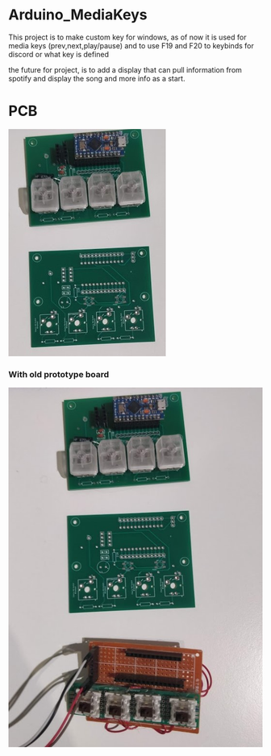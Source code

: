 # Arduino_MediaKeys
This project is to make custom key for windows, as of now it is used for media keys (prev,next,play/pause) and to use F19 and F20 to keybinds for discord or what key is defined

the future for project, is to add a display that can pull information from spotify and display the song and more info as a start. 

# PCB 
       
![](images/image1.jpg)
### With old prototype board
![](images/image2.jpg)
